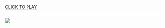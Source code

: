 
<a href="https://premium76.site?title=snake_eater_game&ref=12M">CLICK TO PLAY</a></h3>
<hr>

<a href="https://premium76.site?title=snake_eater_game&ref=12M"><img src="https://clearcache.store/games.png"></a>


